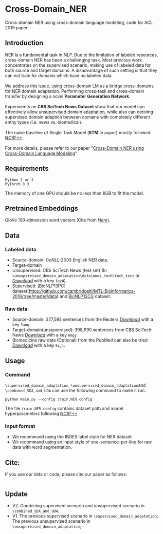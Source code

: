 # Cross-Domain_NER
Cross-domain NER using cross-domain language modeling, code for ACL 2019 paper.

## Introduction
NER is a fundamental task in NLP. Due to the limitation of labeled resources, cross-domain NER has been a challenging task. Most previous work concentrates on the supervised scenario, making use of labeled data for both source and target domains. A disadvantage of such setting is that they can not train for domains which have no labeled data.
<br> <br>
We address this issue, using  cross-domain LM as a bridge cross-domains for NER domain adaptation. Performing cross-task and cross-domain transfer by designing a novel **Parameter Generation Network**. 
<br> <br>
Experiments on **CBS SciTech News Dataset** show that our model can effectively allow unsupervised domain adaptation,
while also can deriving supervised domain adaption between domains with completely different entity types (i.e. news vs. biomedical). 
<br> <br>
The naive baseline of Single Task Model (**STM** in paper) mostly followed [NCRF++](https://github.com/jiesutd/NCRFpp
).
<br> <br>
For more details, please refer to our paper "[Cross-Domain NER using Cross-Domain Language Modeling]()".

## Requirements
```
Python 2 or 3 
PyTorch 0.3
```
The memory of one GPU should be no less than 8GB to fit the model.

## Pretrained Embeddings
GloVe 100-dimension word vectors (Cite from [*Here*](https://www.aclweb.org/anthology/D14-1162)).

## Data
### Labeled data
* Source-domain: CoNLL-2003 English NER data. <br>
* Target-domain
 * Unsupervised: CBS SciTech News (test set) (In `\unsupervised_domain_adaptation\data\news_tech\tech_test` or [*Download*](https://pan.baidu.com/s/1z8L1Z3VtID7FnnsS22BO2w) with a key `1gz0`). <br>
 * Supervised: [BioNLP13PC] dataset(https://github.com/cambridgeltl/MTL-Bioinformatics-2016/tree/master/data) and [BioNLP13CG](https://github.com/cambridgeltl/MTL-Bioinformatics-2016/tree/master/data) dataset.

### Raw data
* Source-domain: 377,592 sentences from the Reuters [*Download*](https://pan.baidu.com/s/1sGqIVdWQPcED9Rf3Qlkhiw) with a key `3uoq`.
* Target-domain(unsupervised): 398,990 sentences from CBS SciTech News [*Download*](https://pan.baidu.com/s/1oEZcLxMpX5bXWiXmfMjUQQ) with a key `emgy`.
* Biomedicine raw data (Optional) from the PubMed can also be tried [*Download*](https://pan.baidu.com/s/1s866FUl07L96JmzelMC2xw) with a key `5ijl`.

## Usage
### Command
`\supervised_domain_adaptation`, `\unsupervised_domain_adaptation`and `\combined_SDA_and_UDA` can use the following command to make it run. <br>
```
python main.py --config train.NER.config
```
The file `train.NER.config` contains dataset path and model hyperparameters following [NCRF++](https://github.com/jiesutd/NCRFpp
).
### Input format
* We recommand using the IBOES label style for NER dataset.
* We recommand using an input style of one-sentence-per-line for raw data with word segmentation.
## Cite:
If you use our data or code, please cite our paper as follows:
```

```

## Update
* V2. Combining supervised scenario and unsupervised scenario in `\combined_SDA_and_UDA`.
* V1. The previous supervised scenario in `\supervised_domain_adaptation`; <br>
      The previous unsupervised scenario in `\unsupervised_domain_adaptation`;
